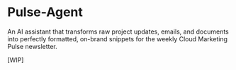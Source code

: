 # Pulse-Agent

An AI assistant that transforms raw project updates, emails, and documents into perfectly formatted, on-brand snippets for the weekly Cloud Marketing Pulse newsletter.

[WIP]
